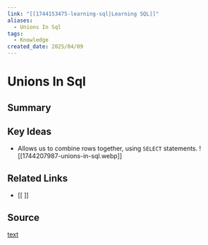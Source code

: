 ```yaml
---
link: "[[1744153475-learning-sql|Learning SQL]]"
aliases:
  - Unions In Sql
tags:
  - Knowledge
created_date: 2025/04/09
---
```

# Unions In Sql

## Summary


## Key Ideas
- Allows us to combine rows together, using `SELECT` statements.
![[1744207987-unions-in-sql.webp]]

## Related Links
- [[ ]]

## Source
[text](url) 
